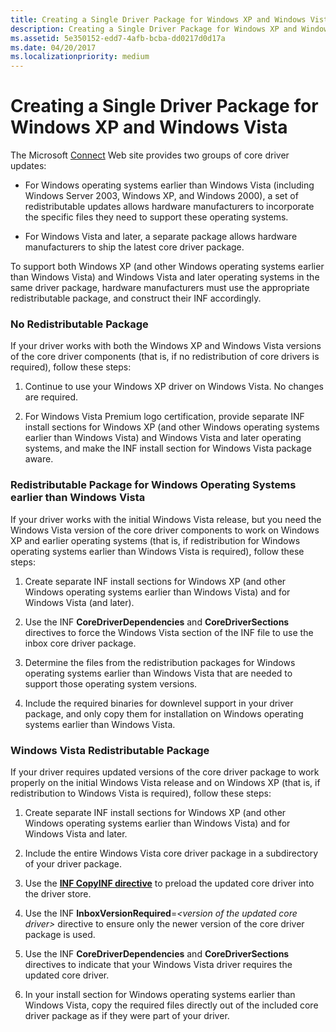 ```yaml
---
title: Creating a Single Driver Package for Windows XP and Windows Vista
description: Creating a Single Driver Package for Windows XP and Windows Vista
ms.assetid: 5e350152-edd7-4afb-bcba-dd0217d0d17a
ms.date: 04/20/2017
ms.localizationpriority: medium
---
```


# Creating a Single Driver Package for Windows XP and Windows Vista


The Microsoft [Connect](/collaborate/connect-redirect) Web site provides two groups of core driver updates:

-   For Windows operating systems earlier than Windows Vista (including Windows Server 2003, Windows XP, and Windows 2000), a set of redistributable updates allows hardware manufacturers to incorporate the specific files they need to support these operating systems.

-   For Windows Vista and later, a separate package allows hardware manufacturers to ship the latest core driver package.

To support both Windows XP (and other Windows operating systems earlier than Windows Vista) and Windows Vista and later operating systems in the same driver package, hardware manufacturers must use the appropriate redistributable package, and construct their INF accordingly.

### No Redistributable Package

If your driver works with both the Windows XP and Windows Vista versions of the core driver components (that is, if no redistribution of core drivers is required), follow these steps:

1.  Continue to use your Windows XP driver on Windows Vista. No changes are required.

2.  For Windows Vista Premium logo certification, provide separate INF install sections for Windows XP (and other Windows operating systems earlier than Windows Vista) and Windows Vista and later operating systems, and make the INF install section for Windows Vista package aware.

### <a href="" id="redistributable-package-for-windows-operating-systems-earlier-than-win"></a> Redistributable Package for Windows Operating Systems earlier than Windows Vista

If your driver works with the initial Windows Vista release, but you need the Windows Vista version of the core driver components to work on Windows XP and earlier operating systems (that is, if redistribution for Windows operating systems earlier than Windows Vista is required), follow these steps:

1.  Create separate INF install sections for Windows XP (and other Windows operating systems earlier than Windows Vista) and for Windows Vista (and later).

2.  Use the INF **CoreDriverDependencies** and **CoreDriverSections** directives to force the Windows Vista section of the INF file to use the inbox core driver package.

3.  Determine the files from the redistribution packages for Windows operating systems earlier than Windows Vista that are needed to support those operating system versions.

4.  Include the required binaries for downlevel support in your driver package, and only copy them for installation on Windows operating systems earlier than Windows Vista.

### Windows Vista Redistributable Package

If your driver requires updated versions of the core driver package to work properly on the initial Windows Vista release and on Windows XP (that is, if redistribution to Windows Vista is required), follow these steps:

1.  Create separate INF install sections for Windows XP (and other Windows operating systems earlier than Windows Vista) and for Windows Vista and later.

2.  Include the entire Windows Vista core driver package in a subdirectory of your driver package.

3.  Use the [**INF CopyINF directive**](../install/inf-copyinf-directive.md) to preload the updated core driver into the driver store.

4.  Use the INF **InboxVersionRequired**=*&lt;version of the updated core driver&gt;* directive to ensure only the newer version of the core driver package is used.

5.  Use the INF **CoreDriverDependencies** and **CoreDriverSections** directives to indicate that your Windows Vista driver requires the updated core driver.

6.  In your install section for Windows operating systems earlier than Windows Vista, copy the required files directly out of the included core driver package as if they were part of your driver.

